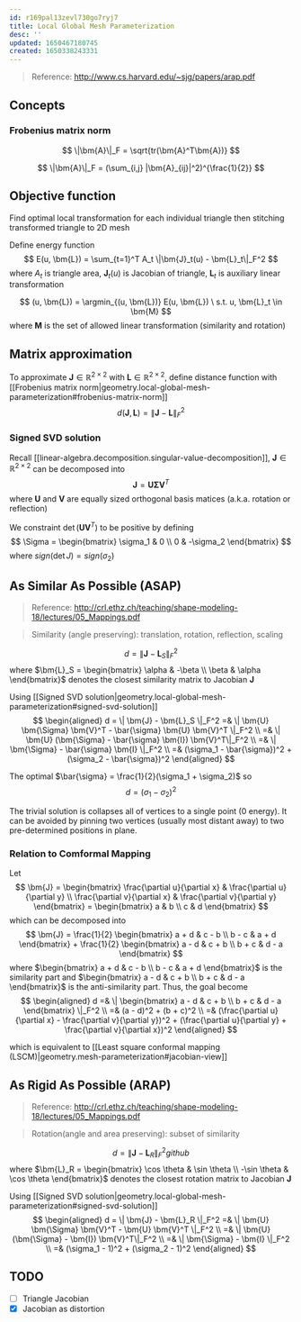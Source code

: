 ```yaml
---
id: r169pal13zevl730go7ryj7
title: Local Global Mesh Parameterization
desc: ''
updated: 1650467180745
created: 1650338243331
---
```


> Reference: http://www.cs.harvard.edu/~sjg/papers/arap.pdf

## Concepts
### Frobenius matrix norm
$$
\|\bm{A}\|_F = \sqrt{tr(\bm{A}^T\bm{A})}
$$

$$
\|\bm{A}\|_F = (\sum_{i,j} |\bm{A}_{ij}|^2)^{\frac{1}{2}}
$$

## Objective function

Find optimal local transformation for each individual triangle then stitching transformed triangle to 2D mesh

Define energy function
$$
E(u, \bm{L}) = \sum_{t=1}^T A_t \|\bm{J}_t(u) - \bm{L}_t\|_F^2
$$
where $A_t$ is triangle area, $\bm{J}_t(u)$ is Jacobian of triangle, $\bm{L}_t$ is auxiliary linear transformation

$$
(u, \bm{L}) = \argmin_{(u, \bm{L})} E(u, \bm{L}) \ s.t. u, \bm{L}_t \in \bm{M}
$$
where $\bm{M}$ is the set of allowed linear transformation (similarity and rotation)

## Matrix approximation
To approximate $\bm{J} \in \mathbb{R}^{2 \times 2}$ with $\bm{L} \in \mathbb{R}^{2 \times 2}$, define distance function with [[Frobenius matrix norm|geometry.local-global-mesh-parameterization#frobenius-matrix-norm]]
$$
d(\bm{J}, \bm{L}) = \| \bm{J} - \bm{L} \|_F^2
$$

### Signed SVD solution

Recall [[linear-algebra.decomposition.singular-value-decomposition]], $\bm{J} \in \mathbb{R}^{2 \times 2}$ can be decomposed into
$$
\bm{J} = \bm{U} \bm{\Sigma} \bm{V}^T
$$
where $\bm{U}$ and $\bm{V}$ are equally sized orthogonal basis matices (a.k.a. rotation or reflection)

We constraint $\det (\bm{U} \bm{V}^T)$ to be positive by defining
$$
\Sigma =
\begin{bmatrix}
\sigma_1 & 0 \\
0 & -\sigma_2
\end{bmatrix}
$$
where $sign (\det J) = sign (\sigma_2)$

## As Similar As Possible (ASAP)
> Reference: http://crl.ethz.ch/teaching/shape-modeling-18/lectures/05_Mappings.pdf

> Similarity (angle preserving): translation, rotation, reflection, scaling

$$
d = \| \bm{J} - \bm{L}_S \|_F^2
$$
where $\bm{L}_S = \begin{bmatrix} \alpha & -\beta \\ \beta & \alpha \end{bmatrix}$ denotes the closest similarity matrix  to Jacobian $\bm{J}$

Using [[Signed SVD solution|geometry.local-global-mesh-parameterization#signed-svd-solution]]
$$
\begin{aligned}
d = \| \bm{J} - \bm{L}_S \|_F^2 
=& \| \bm{U} \bm{\Sigma} \bm{V}^T - \bar{\sigma} \bm{U} \bm{V}^T \|_F^2 \\
=& \| \bm{U} (\bm{\Sigma} - \bar{\sigma} \bm{I}) \bm{V}^T\|_F^2 \\
=& \| \bm{\Sigma} - \bar{\sigma} \bm{I} \|_F^2 \\
=& (\sigma_1 - \bar{\sigma})^2 + (\sigma_2 - \bar{\sigma})^2
\end{aligned}
$$

The optimal $\bar{\sigma} = \frac{1}{2}(\sigma_1 + \sigma_2)$ so
$$
d = (\sigma_1 - \sigma_2)^2
$$

The trivial solution is collapses all of vertices to a single point (0 energy). It can be avoided by pinning two vertices (usually most distant away) to two pre-determined positions in plane.

### Relation to Comformal Mapping

Let
$$
\bm{J} = \begin{bmatrix} \frac{\partial u}{\partial x} & \frac{\partial u}{\partial y} \\ \frac{\partial v}{\partial x} & \frac{\partial v}{\partial y} \end{bmatrix} = \begin{bmatrix} a & b \\ c & d \end{bmatrix}
$$
which can be decomposed into
$$
\bm{J} =
\frac{1}{2} \begin{bmatrix} a + d & c - b \\ b - c & a + d \end{bmatrix} + \frac{1}{2} \begin{bmatrix} a - d & c + b \\ b + c & d - a \end{bmatrix}
$$
where $\begin{bmatrix} a + d & c - b \\ b - c & a + d \end{bmatrix}$ is the similarity part and $\begin{bmatrix} a - d & c + b \\ b + c & d - a \end{bmatrix}$ is the anti-similarity part. Thus, the goal become
$$
\begin{aligned}
d =& \| \begin{bmatrix} a - d & c + b \\ b + c & d - a \end{bmatrix} \|_F^2 \\
=& (a - d)^2 + (b + c)^2 \\
=& (\frac{\partial u}{\partial x} - \frac{\partial v}{\partial y})^2 + (\frac{\partial u}{\partial y} + \frac{\partial v}{\partial x})^2
\end{aligned}
$$

which is equivalent to [[Least square conformal mapping (LSCM)|geometry.mesh-parameterization#jacobian-view]]

## As Rigid As Possible (ARAP)
> Reference: http://crl.ethz.ch/teaching/shape-modeling-18/lectures/05_Mappings.pdf

> Rotation(angle and area preserving): subset of similarity

$$
d = \| \bm{J} - \bm{L}_R \|_F^2github
$$
where $\bm{L}_R = \begin{bmatrix} \cos \theta & \sin \theta \\ -\sin \theta & \cos \theta \end{bmatrix}$ denotes the closest rotation matrix to Jacobian $\bm{J}$


Using [[Signed SVD solution|geometry.local-global-mesh-parameterization#signed-svd-solution]]
$$
\begin{aligned}
d = \| \bm{J} - \bm{L}_R \|_F^2 
=& \| \bm{U} \bm{\Sigma} \bm{V}^T - \bm{U} \bm{V}^T \|_F^2 \\
=& \| \bm{U} (\bm{\Sigma} - \bm{I}) \bm{V}^T\|_F^2 \\
=& \| \bm{\Sigma} - \bm{I} \|_F^2 \\
=& (\sigma_1 - 1)^2 + (\sigma_2 - 1)^2
\end{aligned}
$$

## TODO
- [ ] Triangle Jacobian
- [x] Jacobian as distortion
